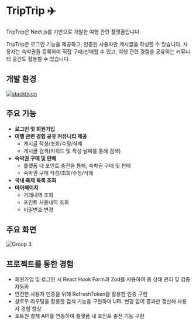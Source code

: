 # TripTrip ✈️
TripTrip은 Next.js를 기반으로 개발한 여행 관련 플랫폼입니다.

TripTrip은 로그인 기능을 제공하고, 인증된 사용자만 게시글을 작성할 수 있습니다.
사용자는 숙박권을 등록하여 직접 구매/판매할 수 있고, 여행 관련 경험을 공유하는 커뮤니티 공간도 활용할 수 있습니다.

## 개발 환경
[![stackticon](https://firebasestorage.googleapis.com/v0/b/stackticon-81399.appspot.com/o/images%2F1738475305053?alt=media&token=0541c756-f786-4f6e-b616-cf2e1a699402)](https://github.com/msdio/stackticon)

## 주요 기능
- **로그인 및 회원가입**
- **여행 관련 경험 공유 커뮤니티 제공**
  - 게시글 작성/조회/수정/삭제
  - 게시글 검색(키워드 및 작성 날짜를 통해 검색)
- **숙박권 구매 및 판매**
  - 플랫폼 내 포인트 충전을 통해, 숙박권 구매 및 판매
  - 숙박권 구매 작성/조회/수정/삭제
- **국내 축제 목록 조회**
- **마이페이지**
  - 거래내역 조회
  - 포인트 사용내역 조회
  - 비밀번호 변경

## 주요 화면
![Group 3](https://github.com/user-attachments/assets/fc3cccf8-15d4-4b67-9db2-af2375c75960)

## 프로젝트를 통한 경험
- 회원가입 및 로그인 시 React Hook Form과 Zod를 사용하여 폼 상태 관리 및 검증 자동화
- 안전한 사용자 인증을 위해 RefreshToken을 활용한 인증 구현
- 샬로우 라우팅을 활용한 검색 기능을 구현하여 URL 변경 없이 결과만 갱신해 사용자 경험 향상
- 포트원 결제 API를 연동하여 플랫폼 내 포인트 충전 기능 구현
